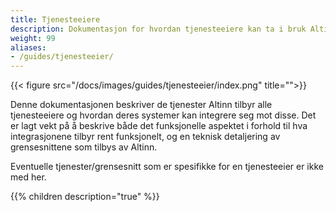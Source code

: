 ```yaml
---
title: Tjenesteeiere
description: Dokumentasjon for hvordan tjenesteeiere kan ta i bruk Altinn grensesnitt
weight: 99
aliases:
- /guides/tjenesteeier/
---
```


{{< figure src="/docs/images/guides/tjenesteeier/index.png" title="">}}

Denne dokumentasjonen beskriver de tjenester Altinn tilbyr alle tjenesteeiere og hvordan deres systemer kan integrere seg mot disse.
Det er lagt vekt på å beskrive både det funksjonelle aspektet i forhold til hva integrasjonene tilbyr rent funksjonelt,
og en teknisk detaljering av grensesnittene som tilbys av Altinn.

Eventuelle tjenester/grensesnitt som er spesifikke for en tjenesteeier er ikke med her.

{{% children description="true" %}}